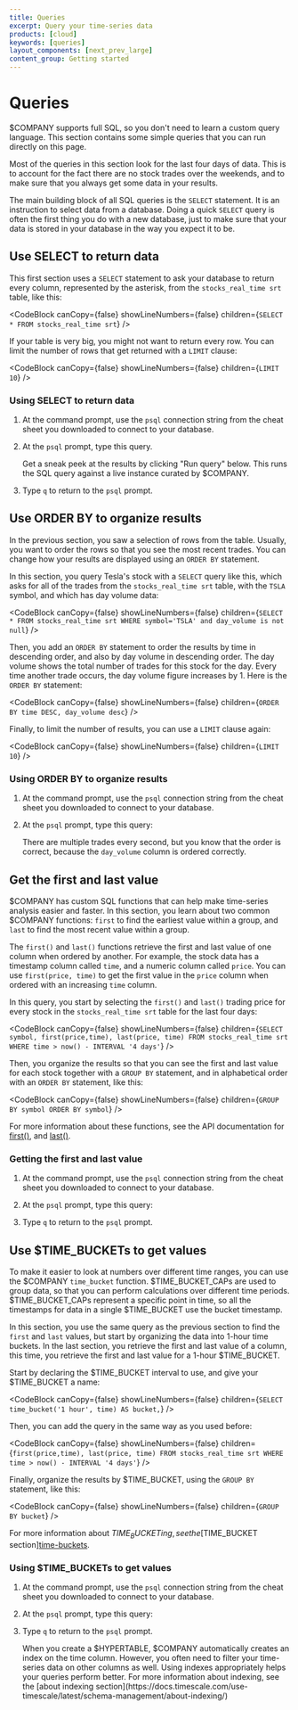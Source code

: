 ```yaml
---
title: Queries
excerpt: Query your time-series data
products: [cloud]
keywords: [queries]
layout_components: [next_prev_large]
content_group: Getting started
---
```


# Queries

$COMPANY supports full SQL, so you don't need to learn a custom query language.
This section contains some simple queries that you can run directly on this
page.

Most of the queries in this section look for the last four days of data. This is
to account for the fact there are no stock trades over the weekends, and to make
sure that you always get some data in your results.

The main building block of all SQL queries is the `SELECT` statement. It is an
instruction to select data from a database. Doing a quick `SELECT` query is
often the first thing you do with a new database, just to make sure that your
data is stored in your database in the way you expect it to be.

## Use SELECT to return data

This first section uses a `SELECT` statement to ask your database to return
every column, represented by the asterisk, from the `stocks_real_time srt`
table, like this:

<CodeBlock canCopy={false} showLineNumbers={false} children={`
SELECT * FROM stocks_real_time srt
`} />

If your table is very big, you might not want to return every row. You can
limit the number of rows that get returned with a `LIMIT` clause:

<CodeBlock canCopy={false} showLineNumbers={false} children={`
LIMIT 10
`} />

<Procedure>

### Using SELECT to return data

1.  At the command prompt, use the `psql` connection string from the cheat sheet
    you downloaded to connect to your database.
1.  At the `psql` prompt, type this query.

    <Highlight type="note">
    Get a sneak peek at the results by clicking "Run query" below. This runs the
    SQL query against a live instance curated by $COMPANY.
    </Highlight>

    <TryItOutCodeBlock id="try-it-out-code-block-1" queryId="getting-started-srt-4-days" />

1.  Type `q` to return to the `psql` prompt.

</Procedure>

## Use ORDER BY to organize results

In the previous section, you saw a selection of rows from the table. Usually,
you want to order the rows so that you see the most recent trades. You can
change how your results are displayed using an `ORDER BY` statement.

In this section, you query Tesla's stock with a `SELECT` query like this,
which asks for all of the trades from the `stocks_real_time srt` table, with the
`TSLA` symbol, and which has day volume data:

<CodeBlock canCopy={false} showLineNumbers={false} children={`
SELECT * FROM stocks_real_time srt
WHERE symbol='TSLA' and day_volume is not null
`} />

Then, you add an `ORDER BY` statement to order the results by time in descending
order, and also by day volume in descending order. The day volume shows the
total number of trades for this stock for the day. Every time another trade
occurs, the day volume figure increases by 1. Here is the `ORDER BY` statement:

<CodeBlock canCopy={false} showLineNumbers={false} children={`
ORDER BY time DESC, day_volume desc
`} />

Finally, to limit the number of results, you can use a `LIMIT` clause again:

<CodeBlock canCopy={false} showLineNumbers={false} children={`
LIMIT 10
`} />

<Procedure>

### Using ORDER BY to organize results

1.  At the command prompt, use the `psql` connection string from the cheat sheet
    you downloaded to connect to your database.
1.  At the `psql` prompt, type this query:

    <TryItOutCodeBlock queryId="getting-started-srt-orderby" />

    There are multiple trades every second, but you know that the order is
    correct, because the `day_volume` column is ordered correctly.

</Procedure>

## Get the first and last value

$COMPANY has custom SQL functions that can help make time-series analysis
easier and faster. In this section, you learn about two common $COMPANY
functions: `first` to find the earliest value within a group, and `last` to find
the most recent value within a group.

The `first()` and `last()` functions retrieve the first and last value of one
column when ordered by another. For example, the stock data has a timestamp
column called `time`, and a numeric column called `price`. You can use
`first(price, time)` to get the first value in the `price` column when ordered
with an increasing `time` column.

In this query, you start by selecting the `first()` and `last()` trading price
for every stock in the `stocks_real_time srt` table for the last four days:

<CodeBlock canCopy={false} showLineNumbers={false} children={`
SELECT symbol, first(price,time), last(price, time)
FROM stocks_real_time srt
WHERE time > now() - INTERVAL '4 days'
`} />

Then, you organize the results so that you can see the first and last value for
each stock together with a `GROUP BY` statement, and in alphabetical order with
an `ORDER BY` statement, like this:

<CodeBlock canCopy={false} showLineNumbers={false} children={`
GROUP BY symbol
ORDER BY symbol
`} />

For more information about these functions, see the API documentation for
[first()][first], and [last()][last].

<Procedure>

### Getting the first and last value

1.  At the command prompt, use the `psql` connection string from the cheat sheet
    you downloaded to connect to your database.
1.  At the `psql` prompt, type this query:

    <TryItOutCodeBlock queryId="getting-started-srt-first-last" />

1.  Type `q` to return to the `psql` prompt.

</Procedure>

## Use $TIME_BUCKETs to get values

To make it easier to look at numbers over different time ranges, you can use the
$COMPANY `time_bucket` function. $TIME_BUCKET_CAPs are used to group data, so that
you can perform calculations over different time periods. $TIME_BUCKET_CAPs represent
a specific point in time, so all the timestamps for data in a single $TIME_BUCKET use the bucket timestamp.

In this section, you use the same query as the previous section to find the
`first` and `last` values, but start by organizing the data into 1-hour time
buckets. In the last section, you retrieve the first and last value of a
column, this time, you retrieve the first and last value for a 1-hour $TIME_BUCKET.

Start by declaring the $TIME_BUCKET interval to use, and give your $TIME_BUCKET a
name:

<CodeBlock canCopy={false} showLineNumbers={false} children={`
SELECT time_bucket('1 hour', time) AS bucket,
`} />

Then, you can add the query in the same way as you used before:

<CodeBlock canCopy={false} showLineNumbers={false} children={`
    first(price,time),
    last(price, time)
FROM stocks_real_time srt
WHERE time > now() - INTERVAL '4 days'
`} />

Finally, organize the results by $TIME_BUCKET, using the `GROUP BY` statement,
like this:

<CodeBlock canCopy={false} showLineNumbers={false} children={`
GROUP BY bucket
`} />

For more information about $TIME_BUCKETing, see the [$TIME_BUCKET section][time-buckets].

<Procedure>

### Using $TIME_BUCKETs to get values

1.  At the command prompt, use the `psql` connection string from the cheat sheet
    you downloaded to connect to your database.
1.  At the `psql` prompt, type this query:

    <TryItOutCodeBlock queryId="getting-started-srt-bucket-first-last" />

1.  Type `q` to return to the `psql` prompt.

    <Highlight type="note">
    When you create a $HYPERTABLE, $COMPANY automatically creates an index on
    the time column. However, you often need to filter your time-series data on
    other columns as well. Using indexes appropriately helps your queries
    perform better. For more information about indexing, see the
    [about indexing section](https://docs.timescale.com/use-timescale/latest/schema-management/about-indexing/)
    </Highlight>

</Procedure>

[first]: /api/:currentVersion:/hyperfunctions/first/
[last]: /api/:currentVersion:/hyperfunctions/last/
[time-buckets]: /use-timescale/:currentVersion:/time-buckets/
